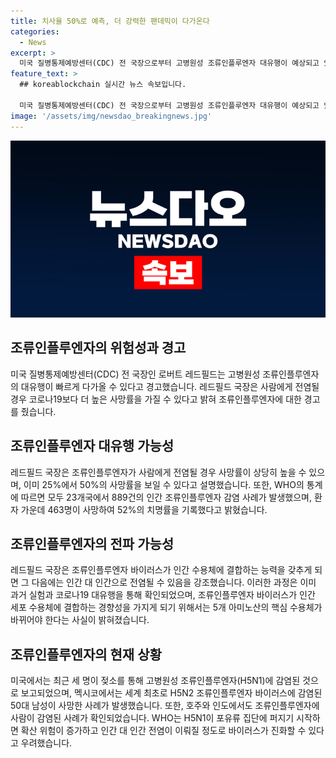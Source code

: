 ```yaml
---
title: 치사율 50%로 예측, 더 강력한 팬데믹이 다가온다
categories:
  - News
excerpt: >
  미국 질병통제예방센터(CDC) 전 국장으로부터 고병원성 조류인플루엔자 대유행이 예상되고 있음에 대한 경고가 나왔다. 이에 따르면 조류인플루엔자의 사망률이 코로나19보다 높을 수 있으며, 바이러스가 인간에 전염되면 대규모 유행이 발생할 수 있다는 것이 알려졌다. 최근 미국, 멕시코, 호주, 인도에서의 조류인플루엔자 감염 사례가 보고되고 있으며, WHO는 바이러스의 진화로 인한 확산과 인간 간 전염 우려를 표명했다.
feature_text: >
  ## koreablockchain 실시간 뉴스 속보입니다.

  미국 질병통제예방센터(CDC) 전 국장으로부터 고병원성 조류인플루엔자 대유행이 예상되고 있음에 대한 경고가 나왔다. 이에 따르면 조류인플루엔자의 사망률이 코로나19보다 높을 수 있으며, 바이러스가 인간에 전염되면 대규모 유행이 발생할 수 있다는 것이 알려졌다. 최근 미국, 멕시코, 호주, 인도에서의 조류인플루엔자 감염 사례가 보고되고 있으며, WHO는 바이러스의 진화로 인한 확산과 인간 간 전염 우려를 표명했다.
image: '/assets/img/newsdao_breakingnews.jpg'
---
```


<p><img src="/assets/img/newsdao_breakingnews.jpg" alt="koreablockchain 속보" /></p>

<h2 data-ke-size="size26">조류인플루엔자의 위험성과 경고</h2>

<p data-ke-size="size16">미국 질병통제예방센터(CDC) 전 국장인 로버트 레드필드는 고병원성 조류인플루엔자의 대유행이 빠르게 다가올 수 있다고 경고했습니다. 레드필드 국장은 사람에게 전염될 경우 코로나19보다 더 높은 사망률을 가질 수 있다고 밝혀 조류인플루엔자에 대한 경고를 줬습니다.</p>

<h2 data-ke-size="size26">조류인플루엔자 대유행 가능성</h2>

<p data-ke-size="size16">레드필드 국장은 조류인플루엔자가 사람에게 전염될 경우 사망률이 상당히 높을 수 있으며, 이미 25%에서 50%의 사망률을 보일 수 있다고 설명했습니다. 또한, WHO의 통계에 따르면 모두 23개국에서 889건의 인간 조류인플루엔자 감염 사례가 발생했으며, 환자 가운데 463명이 사망하여 52%의 치명률을 기록했다고 밝혔습니다.</p>

<h2 data-ke-size="size26">조류인플루엔자의 전파 가능성</h2>

<p data-ke-size="size16">레드필드 국장은 조류인플루엔자 바이러스가 인간 수용체에 결합하는 능력을 갖추게 되면 그 다음에는 인간 대 인간으로 전염될 수 있음을 강조했습니다. 이러한 과정은 이미 과거 실험과 코로나19 대유행을 통해 확인되었으며, 조류인플루엔자 바이러스가 인간 세포 수용체에 결합하는 경향성을 가지게 되기 위해서는 5개 아미노산의 핵심 수용체가 바뀌어야 한다는 사실이 밝혀졌습니다.</p>

<h2 data-ke-size="size26">조류인플루엔자의 현재 상황</h2>

<p data-ke-size="size16">미국에서는 최근 세 명이 젖소를 통해 고병원성 조류인플루엔자(H5N1)에 감염된 것으로 보고되었으며, 멕시코에서는 세계 최초로 H5N2 조류인플루엔자 바이러스에 감염된 50대 남성이 사망한 사례가 발생했습니다. 또한, 호주와 인도에서도 조류인플루엔자에 사람이 감염된 사례가 확인되었습니다. WHO는 H5N1이 포유류 집단에 퍼지기 시작하면 확산 위험이 증가하고 인간 대 인간 전염이 이뤄질 정도로 바이러스가 진화할 수 있다고 우려했습니다.</p>

<p data-ke-size="size16">&nbsp;</p>

